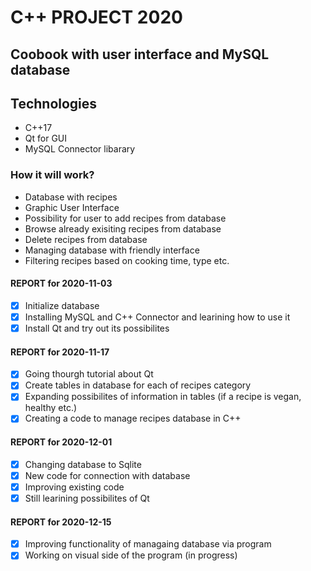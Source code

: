 # C++ PROJECT 2020

## Coobook with user interface and MySQL database

## Technologies

* C++17
* Qt for GUI
* MySQL Connector libarary


### How it will work?

* Database with recipes
* Graphic User Interface
* Possibility for user to add recipes from database
* Browse already exisiting recipes from database
* Delete recipes from database
* Managing database with friendly interface
* Filtering recipes based on cooking time, type etc.

#### REPORT for 2020-11-03

- [x] Initialize database
- [x] Installing MySQL and C++ Connector and learining how to use it
- [x] Install Qt and try out its possibilites

#### REPORT for 2020-11-17

- [x] Going thourgh tutorial about Qt
- [x] Create tables in database for each of recipes category
- [x] Expanding possibilites of information in tables (if a recipe is vegan, healthy etc.)
- [x] Creating a code to manage recipes database in C++

#### REPORT for 2020-12-01

- [x] Changing database to Sqlite
- [x] New code for connection with database
- [x] Improving existing code
- [x] Still learining possibilites of Qt

#### REPORT for 2020-12-15

- [x] Improving functionality of managaing database via program
- [x] Working on visual side of the program (in progress)
